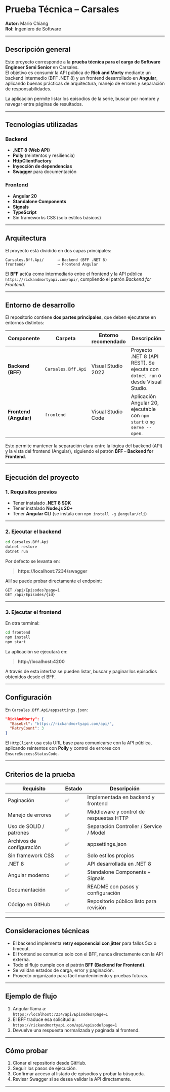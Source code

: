 # Prueba Técnica – Carsales  
**Autor:** Mario Chiang  
**Rol:** Ingeniero de Software  

---

## Descripción general

Este proyecto corresponde a la **prueba técnica para el cargo de Software Engineer Semi Senior** en Carsales.  
El objetivo es consumir la API pública de **Rick and Morty** mediante un backend intermedio (BFF .NET 8) y un frontend desarrollado en **Angular**, aplicando buenas prácticas de arquitectura, manejo de errores y separación de responsabilidades.

La aplicación permite listar los episodios de la serie, buscar por nombre y navegar entre páginas de resultados.

---

## Tecnologías utilizadas

### Backend
- **.NET 8 (Web API)**
- **Polly** (reintentos y resiliencia)
- **HttpClientFactory**
- **Inyección de dependencias**
- **Swagger** para documentación

### Frontend
- **Angular 20**
- **Standalone Components**
- **Signals**
- **TypeScript**
- Sin frameworks CSS (solo estilos básicos)

---

## Arquitectura

El proyecto está dividido en dos capas principales:

```
Carsales.Bff.Api/      → Backend (BFF .NET 8)
frontend/              → Frontend Angular
```

El **BFF** actúa como intermediario entre el frontend y la API pública  
`https://rickandmortyapi.com/api/`, cumpliendo el patrón *Backend for Frontend*.

---

## Entorno de desarrollo

El repositorio contiene **dos partes principales**, que deben ejecutarse en entornos distintos:

| Componente | Carpeta | Entorno recomendado | Descripción |
|-------------|----------|--------------------|--------------|
| **Backend (BFF)** | `Carsales.Bff.Api` | Visual Studio 2022 | Proyecto .NET 8 (API REST). Se ejecuta con `dotnet run` o desde Visual Studio. |
| **Frontend (Angular)** | `frontend` | Visual Studio Code | Aplicación Angular 20, ejecutable con `npm start` o `ng serve --open`. |

Esto permite mantener la separación clara entre la lógica del backend (API) y la vista del frontend (Angular), siguiendo el patrón **BFF – Backend for Frontend**.

---

## Ejecución del proyecto

### 1. Requisitos previos
- Tener instalado **.NET 8 SDK**
- Tener instalado **Node.js 20+**
- Tener **Angular CLI** (se instala con `npm install -g @angular/cli`)

---

### 2. Ejecutar el backend
```bash
cd Carsales.Bff.Api
dotnet restore
dotnet run
```

Por defecto se levanta en:
> **https://localhost:7234/swagger**

Allí se puede probar directamente el endpoint:
```
GET /api/Episodes?page=1
GET /api/Episodes/{id}
```

---

### 3. Ejecutar el frontend
En otra terminal:
```bash
cd frontend
npm install
npm start
```

La aplicación se ejecutará en:
> **http://localhost:4200**

A través de esta interfaz se pueden listar, buscar y paginar los episodios obtenidos desde el BFF.

---

## Configuración

En `Carsales.Bff.Api/appsettings.json`:

```json
"RickAndMorty": {
  "BaseUrl": "https://rickandmortyapi.com/api/",
  "RetryCount": 3
}
```

El `HttpClient` usa esta URL base para comunicarse con la API pública, aplicando reintentos con **Polly** y control de errores con `EnsureSuccessStatusCode`.

---

## Criterios de la prueba

| Requisito | Estado | Descripción |
|------------|---------|-------------|
| Paginación | ✅ | Implementada en backend y frontend |
| Manejo de errores | ✅ | Middleware y control de respuestas HTTP |
| Uso de SOLID / patrones | ✅ | Separación Controller / Service / Model |
| Archivos de configuración | ✅ | appsettings.json |
| Sin framework CSS | ✅ | Solo estilos propios |
| .NET 8 | ✅ | API desarrollada en .NET 8 |
| Angular moderno | ✅ | Standalone Components + Signals |
| Documentación | ✅ | README con pasos y configuración |
| Código en GitHub | ✅ | Repositorio público listo para revisión |

---

## Consideraciones técnicas

- El backend implementa **retry exponencial con jitter** para fallos 5xx o timeout.  
- El frontend se comunica solo con el BFF, nunca directamente con la API externa.  
- Todo el flujo cumple con el patrón **BFF (Backend for Frontend)**.  
- Se validan estados de carga, error y paginación.  
- Proyecto organizado para fácil mantenimiento y pruebas futuras.

---

## Ejemplo de flujo

1. Angular llama a:  
   `https://localhost:7234/api/Episodes?page=1`
2. El BFF traduce esa solicitud a:  
   `https://rickandmortyapi.com/api/episode?page=1`
3. Devuelve una respuesta normalizada y paginada al frontend.

---

## Cómo probar
1. Clonar el repositorio desde GitHub.  
2. Seguir los pasos de ejecución.  
3. Confirmar acceso al listado de episodios y probar la búsqueda.  
4. Revisar Swagger si se desea validar la API directamente.

---
